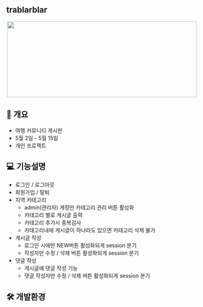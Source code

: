 ## trablarblar
<p align="center">
  <img src="https://github.com/huiju0502/trablarblar/assets/133737044/51f60afe-5719-49f1-9aef-0b55be5d8c89" width="500" height="200">
</p>

## 📑 개요 
- 여행 커뮤니티 게시판
- 5월 2일 - 5월 15일
- 개인 프로젝트
## 💻 기능설명
- 로그인 / 로그아웃
- 회원가입 / 탈퇴 
- 지역 카테고리
  - admin(관리자) 계정만 카테고리 관리 버튼 활성화  
  - 카테고리 별로 게시글 출력
  - 카테고리 추가시 중복검사
  - 카태고리내에 게시글이 하나라도 있으면 카테고리 삭제 불가
- 게시글 작성
  - 로그인 시에만 NEW버튼 활성화되게 session 분기
  - 작성자만 수정 / 삭제 버튼 활성화되게 session 분기
- 댓글 작성
  -  게시글에 댓글 작성 기능
  -  댓글 작성자만 수정 / 삭제 버튼 활성화되게 session 분기  

## 🛠 개발환경

